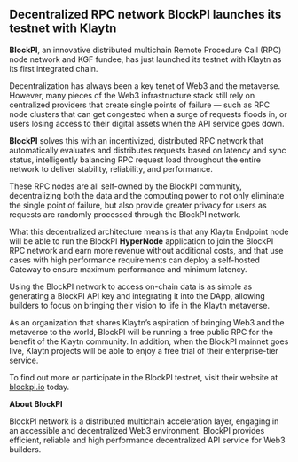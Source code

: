 ## Decentralized RPC network BlockPI launches its testnet with Klaytn

**BlockPI**, an innovative distributed multichain Remote Procedure Call (RPC) node network and KGF fundee, has just launched its testnet with Klaytn as its first integrated chain.

Decentralization has always been a key tenet of Web3 and the metaverse. However, many pieces of the Web3 infrastructure stack still rely on centralized providers that create single points of failure — such as RPC node clusters that can get congested when a surge of requests floods in, or users losing access to their digital assets when the API service goes down.

**BlockPI** solves this with an incentivized, distributed RPC network that automatically evaluates and distributes requests based on latency and sync status, intelligently balancing RPC request load throughout the entire network to deliver stability, reliability, and performance.

These RPC nodes are all self-owned by the BlockPI community, decentralizing both the data and the computing power to not only eliminate the single point of failure, but also provide greater privacy for users as requests are randomly processed through the BlockPI network.

What this decentralized architecture means is that any Klaytn Endpoint node will be able to run the BlockPI **HyperNode** application to join the BlockPI RPC network and earn more revenue without additional costs, and that use cases with high performance requirements can deploy a self-hosted Gateway to ensure maximum performance and minimum latency.

Using the BlockPI network to access on-chain data is as simple as generating a BlockPI API key and integrating it into the DApp, allowing builders to focus on bringing their vision to life in the Klaytn metaverse.

As an organization that shares Klaytn’s aspiration of bringing Web3 and the metaverse to the world, BlockPI will be running a free public RPC for the benefit of the Klaytn community. In addition, when the BlockPI mainnet goes live, Klaytn projects will be able to enjoy a free trial of their enterprise-tier service.

To find out more or participate in the BlockPI testnet, visit their website at [blockpi.io](https://blockpi.io) today.

**About BlockPI**

BlockPI network is a distributed multichain acceleration layer, engaging in an accessible and decentralized Web3 environment. BlockPI provides efficient, reliable and high performance decentralized API service for Web3 builders.